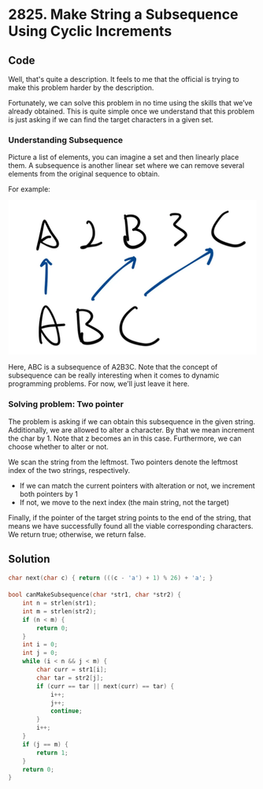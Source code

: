 # 2825. Make String a Subsequence Using Cyclic Increments

## Code

Well, that's quite a description. It feels to me that the official is trying to make this problem harder by the description.

Fortunately, we can solve this problem in no time using the skills that we’ve already obtained. This is quite simple once we understand that this problem is just asking if we can find the target characters in a given set.

### Understanding Subsequence

Picture a list of elements, you can imagine a set and then linearly place them. A subsequence is another linear set where we can remove several elements from the original sequence to obtain.

For example:

![alt text](./images/image_subsequence.png)

Here, ABC is a subsequence of A2B3C. Note that the concept of subsequence can be really interesting when it comes to dynamic programming problems. For now, we’ll just leave it here.

### Solving problem: Two pointer

The problem is asking if we can obtain this subsequence in the given string. Additionally, we are allowed to alter a character. By that we mean increment the char by 1. Note that z becomes an in this case. Furthermore, we can choose whether to alter or not.

We scan the string from the leftmost. Two pointers denote the leftmost index of the two strings, respectively.

- If we can match the current pointers with alteration or not, we increment both pointers by 1
- If not, we move to the next index (the main string, not the target)

Finally, if the pointer of the target string points to the end of the string, that means we have successfully found all the viable corresponding characters. We return true; otherwise, we return false.

## Solution

```c
char next(char c) { return (((c - 'a') + 1) % 26) + 'a'; }

bool canMakeSubsequence(char *str1, char *str2) {
    int n = strlen(str1);
    int m = strlen(str2);
    if (n < m) {
        return 0;
    }
    int i = 0;
    int j = 0;
    while (i < n && j < m) {
        char curr = str1[i];
        char tar = str2[j];
        if (curr == tar || next(curr) == tar) {
            i++;
            j++;
            continue;
        }
        i++;
    }
    if (j == m) {
        return 1;
    }
    return 0;
}
```
